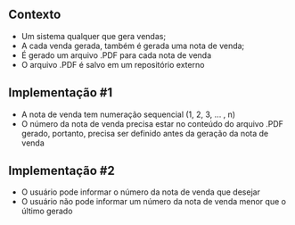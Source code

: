 ## Contexto

- Um sistema qualquer que gera vendas;
- A cada venda gerada, também é gerada uma nota de venda;
- É gerado um arquivo .PDF para cada nota de venda
- O arquivo .PDF é salvo em um repositório externo

## Implementação #1

- A nota de venda tem numeração sequencial (1, 2, 3, ... , n)
- O número da nota de venda precisa estar no conteúdo do arquivo .PDF gerado, portanto, precisa ser definido antes da geração da nota de venda

## Implementação #2

- O usuário pode informar o número da nota de venda que desejar
- O usuário não pode informar um número da nota de venda menor que o último gerado